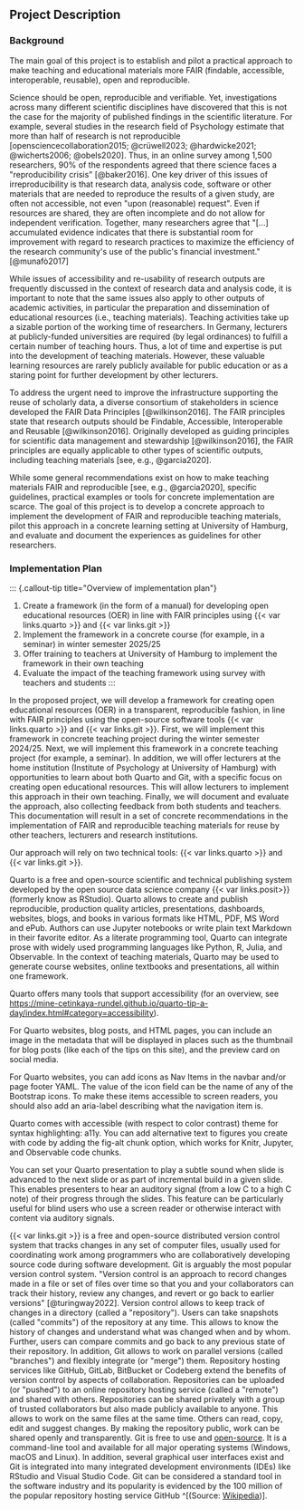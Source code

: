 ## Project Description

### Background

The main goal of this project is to establish and pilot a practical approach to make teaching and educational materials more FAIR (findable, accessible, interoperable, reusable), open and reproducible.

Science should be open, reproducible and verifiable.
Yet, investigations across many different scientific disciplines have discovered that this is not the case for the majority of published findings in the scientific literature.
For example, several studies in the research field of Psychology estimate that more than half of research is not reproducible [opensciencecollaboration2015; @crüwell2023; @hardwicke2021; @wicherts2006; @obels2020].
Thus, in an online survey among 1,500 researchers, 90% of the respondents agreed that there science faces a "reproducibility crisis" [@baker2016].
One key driver of this issues of irreproducibility is that research data, analysis code, software or other materials that are needed to reproduce the results of a given study, are often not accessible, not even "upon (reasonable) request".
Even if resources are shared, they are often incomplete and do not allow for independent verification.
Together, many researchers agree that "[...] accumulated evidence indicates that there is substantial room for improvement with regard to research practices to maximize the efficiency of the research community's use of the public's financial investment." [@munafò2017]

While issues of accessibility and re-usability of research outputs are frequently discussed in the context of research data and analysis code, it is important to note that the same issues also apply to other outputs of academic activities, in particular the preparation and dissemination of educational resources (i.e., teaching materials).
Teaching activities take up a sizable portion of the working time of researchers.
In Germany, lecturers at publicly-funded universities are required (by legal ordinances) to fulfill a certain number of teaching hours.
Thus, a lot of time and expertise is put into the development of teaching materials.
However, these valuable learning resources are rarely publicly available for public education or as a staring point for further development by other lecturers.

To address the urgent need to improve the infrastructure supporting the reuse of scholarly data, a diverse consortium of stakeholders in science developed the FAIR Data Principles [@wilkinson2016].
The FAIR principles state that research outputs should be Findable, Accessible, Interoperable and Reusable [@wilkinson2016].
Originally developed as guiding principles for scientific data management and stewardship [@wilkinson2016], the FAIR principles are equally applicable to other types of scientific outputs, including teaching materials [see, e.g., @garcia2020].

While some general recommendations exist on how to make teaching materials FAIR and reproducible [see, e.g., @garcia2020], specific guidelines, practical examples or tools for concrete implementation are scarce.
The goal of this project is to develop a concrete approach to implement the development of FAIR and reproducible teaching materials, pilot this approach in a concrete learning setting at University of Hamburg, and evaluate and document the experiences as guidelines for other researchers.

### Implementation Plan

::: {.callout-tip title="Overview of implementation plan"}
1. Create a framework (in the form of a manual) for developing open educational resources (OER) in line with FAIR principles using {{< var links.quarto >}} and {{< var links.git >}}
1. Implement the framework in a concrete course (for example, in a seminar) in winter semester 2025/25
1. Offer training to teachers at University of Hamburg to implement the framework in their own teaching
1. Evaluate the impact of the teaching framework using survey with teachers and students
:::

In the proposed project, we will develop a framework for creating open educational resources (OER) in a transparent, reproducible fashion, in line with FAIR principles using the open-source software tools {{< var links.quarto >}} and {{< var links.git >}}.
First, we will implement this framework in concrete teaching project during the winter semester 2024/25.
Next, we will implement this framework in a concrete teaching project (for example, a seminar).
In addition, we will offer lecturers at the home institution (Institute of Psychology at University of Hamburg) with opportunities to learn about both Quarto and Git, with a specific focus on creating open educational resources.
This will allow lecturers to implement this approach in their own teaching.
Finally, we will document and evaluate the approach, also collecting feedback from both students and teachers.
This documentation will result in a set of concrete recommendations in the implementation of FAIR and reproducible teaching materials for reuse by other teachers, lecturers and research institutions.

Our approach will rely on two technical tools: {{< var links.quarto >}} and {{< var links.git >}}.

Quarto is a free and open-source scientific and technical publishing system developed by the open source data science company {{< var links.posit>}} (formerly know as RStudio).
Quarto allows to create and publish reproducible, production quality articles, presentations, dashboards, websites, blogs, and books in various formats like HTML, PDF, MS Word and ePub.
Authors can use Jupyter notebooks or write plain text Markdown in their favorite editor.
As a literate programming tool, Quarto can integrate prose with widely used programming languages like Python, R, Julia, and Observable.
In the context of teaching materials, Quarto may be used to generate course websites, online textbooks and presentations, all within one framework.



Quarto offers many tools that support accessibility (for an overview, see https://mine-cetinkaya-rundel.github.io/quarto-tip-a-day/index.html#category=accessibility).

For Quarto websites, blog posts, and HTML pages, you can include an image in the metadata that will be displayed in places such as the thumbnail for blog posts (like each of the tips on this site), and the preview card on social media.

For Quarto websites, you can add icons as Nav Items in the navbar and/or page footer YAML. The value of the icon field can be the name of any of the Bootstrap icons. To make these items accessible to screen readers, you should also add an aria-label describing what the navigation item is.

Quarto comes with accessible (with respect to color contrast) theme for syntax highlighting: a11y.
You can add alternative text to figures you create with code by adding the fig-alt chunk option, which works for Knitr, Jupyter, and Observable code chunks.

You can set your Quarto presentation to play a subtle sound when slide is advanced to the next slide or as part of incremental build in a given slide. This enables presenters to hear an auditory signal (from a low C to a high C note) of their progress through the slides.
This feature can be particularly useful for blind users who use a screen reader or otherwise interact with content via auditory signals.



{{< var links.git >}} is a free and open-source distributed version control system that tracks changes in any set of computer files, usually used for coordinating work among programmers who are collaboratively developing source code during software development.
Git is arguably the most popular version control system.
"Version control is an approach to record changes made in a file or set of files over time so that you and your collaborators can track their history, review any changes, and revert or go back to earlier versions" [@turingway2022].
Version control allows to keep track of changes in a directory (called a "repository").
Users can take snapshots (called "commits") of the repository at any time.
This allows to know the history of changes and understand what was changed when and by whom.
Further, users can compare commits and go back to any previous state of their repository.
In addition, Git allows to work on parallel versions (called "branches") and flexibly integrate (or "merge") them.
Repository hosting services like GitHub, GitLab, BitBucket or Codeberg extend the benefits of version control by aspects of collaboration.
Repositories can be uploaded (or "pushed") to an online repository hosting service (called a "remote") and shared with others.
Repositories can be shared privately with a group of trusted collaborators but also made publicly available to anyone.
This allows to work on the same files at the same time.
Others can read, copy, edit and suggest changes.
By making the repository public, work can be shared openly and transparently.
Git is free to use and [open-source](https://github.com/git).
It is a command-line tool and available for all major operating systems (Windows, macOS and Linux).
In addition, several graphical user interfaces exist and Git is integrated into many integrated development environments (IDEs) like RStudio and Visual Studio Code.
Git can be considered a standard tool in the software industry and its popularity is evidenced by the 100 million of the popular repository hosting service GitHub ^[(Source: [Wikipedia](https://en.wikipedia.org/wiki/GitHub))].

